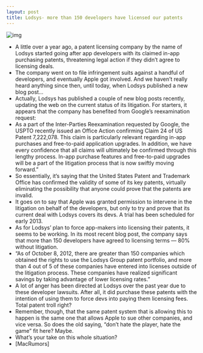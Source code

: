 ```yaml
---
layout: post
title: Lodsys- more than 150 developers have licensed our patents
---
```

![img](http://media.idownloadblog.com/wp-content/uploads/2011/05/lodsys.png)
* A little over a year ago, a patent licensing company by the name of Lodsys started going after app developers with its claimed in-app purchasing patents, threatening legal action if they didn’t agree to licensing deals.
* The company went on to file infringement suits against a handful of developers, and eventually Apple got involved. And we haven’t really heard anything since then, until today, when Lodsys published a new blog post…
* Actually, Lodsys has published a couple of new blog posts recently, updating the web on the current status of its litigation. For starters, it appears that the company has benefited from Google’s reexamination request:
* As a part of the Inter-Parties Reexamination requested by Google, the USPTO recently issued an Office Action confirming Claim 24 of US Patent 7,222,078. This claim is particularly relevant regarding in-app purchases and free-to-paid application upgrades. In addition, we have every confidence that all claims will ultimately be confirmed through this lengthy process. In-app purchase features and free-to-paid upgrades will be a part of the litigation process that is now swiftly moving forward.”
* So essentially, it’s saying that the United States Patent and Trademark Office has confirmed the validity of some of its key patents, virtually eliminating the possibility that anyone could prove that the patents are invalid.
* It goes on to say that Apple was granted permission to intervene in the litigation on behalf of the developers, but only to try and prove that its current deal with Lodsys covers its devs. A trial has been scheduled for early 2013.
* As for Lodsys’ plan to force app-makers into licensing their patents, it seems to be working. In its most recent blog post, the company says that more than 150 developers have agreed to licensing terms — 80% without litigation.
* “As of October 8, 2012, there are greater than 150 companies which obtained the rights to use the Lodsys Group patent portfolio, and more than 4 out of 5 of these companies have entered into licenses outside of the litigation process. These companies have realized significant savings by taking advantage of lower licensing rates.”
* A lot of anger has been directed at Lodsys over the past year due to these developer lawsuits. After all, it did purchase these patents with the intention of using them to force devs into paying them licensing fees. Total patent troll right?
* Remember, though, that the same patent system that is allowing this to happen is the same one that allows Apple to sue other companies, and vice versa. So does the old saying, “don’t hate the player, hate the game” fit here? Maybe.
* What’s your take on this whole situation?
* [MacRumors]

